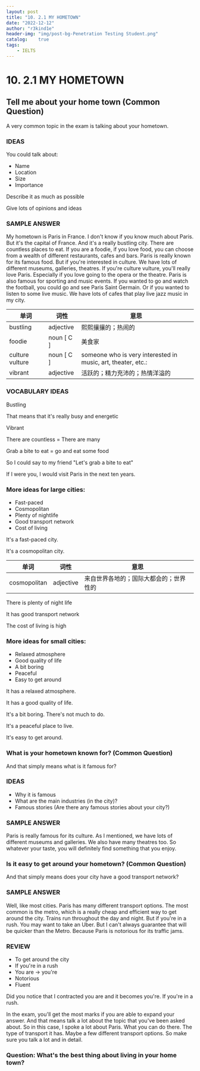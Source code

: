 ```yaml
---
layout: post
title: "10. 2.1 MY HOMETOWN"
date: "2022-12-12"
author: "r3kind1e"
header-img: "img/post-bg-Penetration Testing Student.png"
catalog:    true
tags: 
    - IELTS
---
```


# 10. 2.1 MY HOMETOWN
## Tell me about your home town (Common Question)
A very common topic in the exam is talking about your hometown.

### IDEAS
You could talk about:
* Name
* Location
* Size
* Importance

Describe it as much as possible

Give lots of opinions and ideas

### SAMPLE ANSWER
My hometown is Paris in France. I don't know if you know much about Paris. But it's the capital of France. And it's a really bustling city. There are countless places to eat. If you are a foodie, if you love food, you can choose from a wealth of different restaurants, cafes and bars. Paris is really known for its famous food. But if you're interested in culture. We have lots of different museums, galleries, theatres. If you're culture vulture, you'll really love Paris. Especially if you love going to the opera or the theatre. Paris is also famous for sporting and music events. If you wanted to go and watch the football, you could go and see Paris Saint Germain. Or if you wanted to listen to some live music. We have lots of cafes that play live jazz music in my city.

|单词|词性|意思|
|---|---|---|
|bustling|adjective|熙熙攘攘的；热闹的|
|foodie|noun [ C ]|美食家|
|culture vulture|noun [ C ]|someone who is very interested in music, art, theater, etc.:|
|vibrant|adjective|活跃的；精力充沛的；热情洋溢的|

### VOCABULARY IDEAS
Bustling

That means that it's really busy and energetic

Vibrant

There are countless = There are many

Grab a bite to eat = go and eat some food

So I could say to my friend "Let's grab a bite to eat"

If I were you, I would visit Paris in the next ten years.

### More ideas for large cities:
* Fast-paced
* Cosmopolitan
* Plenty of nightlife
* Good transport network
* Cost of living

It's a fast-paced city.

It's a cosmopolitan city.

|单词|词性|意思|
|---|---|---|
|cosmopolitan|adjective|来自世界各地的；国际大都会的；世界性的|

There is plenty of night life

It has good transport network

The cost of living is high

### More ideas for small cities:
* Relaxed atmosphere
* Good quality of life
* A bit boring
* Peaceful
* Easy to get around

It has a relaxed atmosphere.

It has a good quality of life.

It's a bit boring. There's not much to do.

It's a peaceful place to live.

It's easy to get around.

### What is your hometown known for? (Common Question)
And that simply means what is it famous for?

### IDEAS
* Why it is famous
* What are the main industries (in the city)?
* Famous stories (Are there any famous stories about your city?)

### SAMPLE ANSWER
Paris is really famous for its culture. As I mentioned, we have lots of different museums and galleries. We also have many theatres too. So whatever your taste, you will definitely find something that you enjoy.

### Is it easy to get around your hometown? (Common Question)
And that simply means does your city have a good transport network?

### SAMPLE ANSWER
Well, like most cities. Paris has many different transport options. The most common is the metro, which is a really cheap and efficient way to get around the city. Trains run throughout the day and night. But if you're in a rush. You may want to take an Uber. But I can't always guarantee that will be quicker than the Metro. Because Paris is notorious for its traffic jams.

### REVIEW
* To get around the city
* If you're in a rush
* You are -> you're
* Notorious
* Fluent

Did you notice that I contracted you are and it becomes you're. If you're in a rush.

In the exam, you'll get the most marks if you are able to expand your answer. And that means talk a lot about the topic that you've been asked about. So in this case, I spoke a lot about Paris. What you can do there. The type of transport it has. Maybe a few different transport options. So make sure you talk a lot and in detail.

### Question: What's the best thing about living in your home town?


